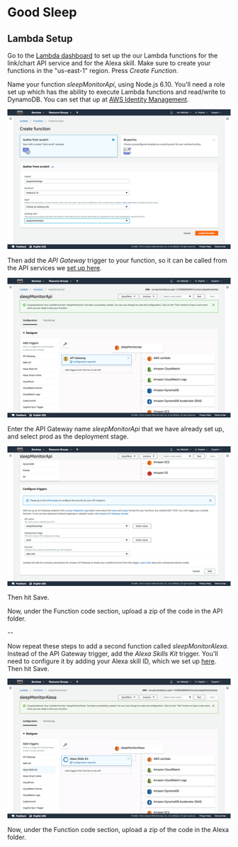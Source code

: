 # Good Sleep 

## Lambda Setup

Go to the [Lambda dashboard](https://console.aws.amazon.com/lambda/home?region=us-east-1#/functions) to set up the our Lambda functions for the link/chart API service and for the Alexa skill. Make sure to create your functions in the "us-east-1" region. Press _Create Function_.

Name your function *sleepMonitorApi*, using Node.js 6.10. You'll need a role set up which has the ability to execute Lambda functions and read/write to DynamoDB. You can set that up at [AWS Identity Management](https://console.aws.amazon.com/iam/home?region=us-east-1).

![Create Function](./setupimages/Lambda_0.png)

Then add the *API Gateway* trigger to your function, so it can be called from the API services we [set up here](http://github.com/jeybee/goodsleep/blob/master/Setup_APIGateway.md).

![Add trigger](./setupimages/Lambda_1.png)

Enter the API Gateway name *sleepMonitorApi* that we have already set up, and select prod as the deployment stage.

![Configure trigger](./setupimages/Lambda_2.png)

Then hit Save.

Now, under the Function code section, upload a zip of the code in the API folder.

--

Now repeat these steps to add a second function called *sleepMonitorAlexa*. Instead of the API Gateway trigger, add the *Alexa Skills Kit* trigger. You'll need to configure it by adding your Alexa skill ID, which we set up [here](http://github.com/jeybee/goodsleep/blob/master/Setup_Alexa.md). Then hit Save.

![Alexa function](./setupimages/Lambda_3.png)

Now, under the Function code section, upload a zip of the code in the Alexa folder.
